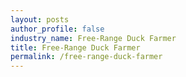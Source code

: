 ```yaml
---
layout: posts 
author_profile: false 
industry_name: Free-Range Duck Farmer
title: Free-Range Duck Farmer
permalink: /free-range-duck-farmer
---
```

